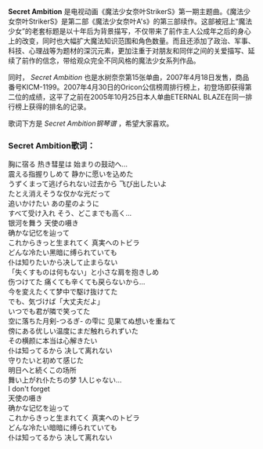 

**Secret Ambition**
是电视动画《魔法少女奈叶StrikerS》第一期主题曲。《魔法少女奈叶StrikerS》是第二部《魔法少女奈叶A's》的第三部续作。这部被冠上“魔法少女”的老套标题是以十年后为背景描写，不仅带来了前作主人公成年之后的身心上的改变，同时也大幅扩大魔法知识范围和角色数量。而且还添加了政治、军事、科技、心理战等为题材的深沉元素，更加注重于对朋友和同伴之间的关爱描写、延续了前作的信念，带给观众完全不同风格的魔法少女系列作品。

  
同时， _Secret Ambition_
也是水树奈奈第15张单曲，2007年4月18日发售，商品番号KICM-1199。2007年4月30日的Oricon公信榜周排行榜上，初登场即获得第二位的成绩，这平了之前在2005年10月25日本人单曲ETERNAL
BLAZE在同一排行榜上获得的排名的记录。

  
歌词下方是 _Secret Ambition钢琴谱_ ，希望大家喜欢。

### Secret Ambition歌词：

胸に宿る 热き彗星は 始まりの鼓动へ…  
震える指握りしめて 静かに愿いを込めた  
うずくまって逃げられない过去から 飞び出したいよ  
たとえ消えそうな仅かな光だって  
追いかけたい あの星のように  
すべて受け入れ そう、どこまでも高く…  
银河を舞う 天使の嗫き  
确かな记忆を辿って  
これからきっと生まれてく 真実へのトビラ  
どんな冷たい黑暗に缚られていても  
仆は知りたいから决して止まらない  
「失くすものは何もない」と小さな肩を抱きしめ  
伤つけてた 痛くても辛くても戻らないから…  
今を変えたくて梦中で駆け抜けてた  
でも、気づけば「大丈夫だよ」  
いつでも君が隣で笑ってた  
空に落ちた月剣-つるぎ- の雫に 见果てぬ想いを重ねて  
傍にある优しい温度にまだ触れられずいた  
その横颜に本当は心解きたい  
仆は知ってるから 决して离れない  
守りたいと初めて感じた  
明日へと続くこの场所  
舞い上がれ仆たちの梦 1人じゃない...  
I don't forget  
天使の嗫き  
确かな记忆を辿って  
これからきっと生まれてく 真実へのトビラ  
どんな冷たい暗暗に缚られていても  
仆は知ってるから 决して离れない

